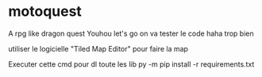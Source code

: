 # motoquest
A rpg like dragon quest
Youhou let's go on va tester le code haha trop bien


utiliser le logicielle "Tiled Map Editor" pour faire la map


Executer cette cmd pour dl toute les lib 
py -m pip install -r requirements.txt